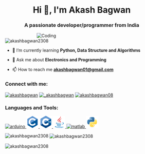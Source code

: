 <h1 align="center">Hi 👋, I'm Akash Bagwan</h1>
<h3 align="center">A passionate developer/programmer from India</h3>
<img align="right" alt="Coding" width="400" src="https://cdn.dribbble.com/users/1162077/screenshots/3848914/programmer.gif">

<p align="left"> <img src="https://komarev.com/ghpvc/?username=akashbagwan2308&label=Profile%20views&color=0e75b6&style=flat" alt="akashbagwan2308" /> </p>

- 🌱 I’m currently learning **Python, Data Structure and Algorithms**

- 💬 Ask me about **Electronics and Programming**

- 📫 How to reach me **akashbagwan01@gmail.com**

<h3 align="left">Connect with me:</h3>
<p align="left">
<a href="https://linkedin.com/in/akashbagwan" target="blank"><img align="center" src="https://raw.githubusercontent.com/rahuldkjain/github-profile-readme-generator/master/src/images/icons/Social/linked-in-alt.svg" alt="akashbagwan" height="30" width="40" /></a>
<a href="https://instagram.com/_akashbagwan" target="blank"><img align="center" src="https://raw.githubusercontent.com/rahuldkjain/github-profile-readme-generator/master/src/images/icons/Social/instagram.svg" alt="_akashbagwan" height="30" width="40" /></a>
<a href="https://www.codechef.com/users/akashbagwan08" target="blank"><img align="center" src="https://cdn.jsdelivr.net/npm/simple-icons@3.1.0/icons/codechef.svg" alt="akashbagwan08" height="30" width="40" /></a>
</p>

<h3 align="left">Languages and Tools:</h3>
<p align="left"> <a href="https://www.arduino.cc/" target="_blank" rel="noreferrer"> <img src="https://cdn.worldvectorlogo.com/logos/arduino-1.svg" alt="arduino" width="40" height="40"/> </a> <a href="https://www.cprogramming.com/" target="_blank" rel="noreferrer"> <img src="https://raw.githubusercontent.com/devicons/devicon/master/icons/c/c-original.svg" alt="c" width="40" height="40"/> </a> <a href="https://www.w3schools.com/cpp/" target="_blank" rel="noreferrer"> <img src="https://raw.githubusercontent.com/devicons/devicon/master/icons/cplusplus/cplusplus-original.svg" alt="cplusplus" width="40" height="40"/> </a> <a href="https://www.java.com" target="_blank" rel="noreferrer"> <img src="https://raw.githubusercontent.com/devicons/devicon/master/icons/java/java-original.svg" alt="java" width="40" height="40"/> </a> <a href="https://www.mathworks.com/" target="_blank" rel="noreferrer"> <img src="https://upload.wikimedia.org/wikipedia/commons/2/21/Matlab_Logo.png" alt="matlab" width="40" height="40"/> </a> <a href="https://www.python.org" target="_blank" rel="noreferrer"> <img src="https://raw.githubusercontent.com/devicons/devicon/master/icons/python/python-original.svg" alt="python" width="40" height="40"/> </a> </p>

<p><img align="left" src="https://github-readme-stats.vercel.app/api/top-langs?username=akashbagwan2308&show_icons=true&locale=en&layout=compact" alt="akashbagwan2308" /></p>

<p>&nbsp;<img align="center" src="https://github-readme-stats.vercel.app/api?username=akashbagwan2308&show_icons=true&locale=en" alt="akashbagwan2308" /></p>

<p><img align="center" src="https://github-readme-streak-stats.herokuapp.com/?user=akashbagwan2308&" alt="akashbagwan2308" /></p>
